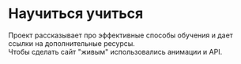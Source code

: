 
# Научиться учиться  

Проект рассказывает про эффективные способы обучения и дает ссылки на дополнительные ресурсы.  
Чтобы сделать сайт "живым" использовались анимации и API.  